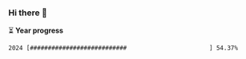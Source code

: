 ### Hi there :wave:

:hourglass_flowing_sand: **Year progress**

```txt
2024 [###########################                       ] 54.37%
```
